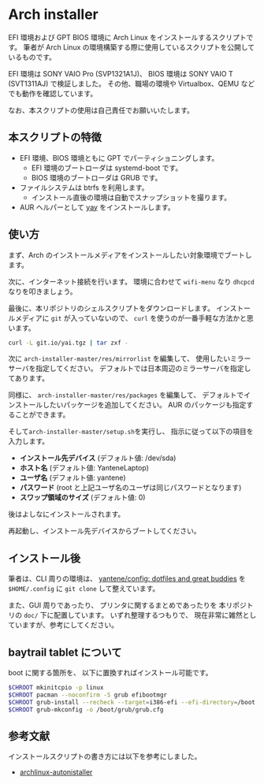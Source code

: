 # Arch installer

EFI 環境および GPT BIOS 環境に Arch Linux をインストールするスクリプトです。
筆者が Arch Linux の環境構築する際に使用しているスクリプトを公開しているものです。

EFI 環境は SONY VAIO Pro (SVP1321A1J)、
BIOS 環境は SONY VAIO T (SVT1311AJ) で検証しました。
その他、職場の環境や Virtualbox、QEMU などでも動作を確認しています。

なお、本スクリプトの使用は自己責任でお願いいたします。

## 本スクリプトの特徴

- EFI 環境、BIOS 環境ともに GPT でパーティショニングします。
  - EFI 環境のブートローダは systemd-boot です。
  - BIOS 環境のブートローダは GRUB です。
- ファイルシステムは btrfs を利用します。
  - インストール直後の環境は自動でスナップショットを撮ります。
- AUR ヘルパーとして [yay](/Jguer/yay) をインストールします。

## 使い方

まず、Arch のインストールメディアをインストールしたい対象環境でブートします。

次に、インターネット接続を行います。
環境に合わせて `wifi-menu` なり `dhcpcd` なりを叩きましょう。

最後に、本リポジトリのシェルスクリプトをダウンロードします。
インストールメディアに `git` が入っていないので、
`curl` を使うのが一番手軽な方法かと思います。

```bash
curl -L git.io/yai.tgz | tar zxf -
```

次に `arch-installer-master/res/mirrorlist` を編集して、
使用したいミラーサーバを指定してください。
デフォルトでは日本周辺のミラーサーバを指定してあります。

同様に、 `arch-installer-master/res/packages` を編集して、
デフォルトでインストールしたいパッケージを追加してください。
AUR のパッケージも指定することができます。

そして`arch-installer-master/setup.sh`を実行し、
指示に従って以下の項目を入力します。

- **インストール先デバイス** (デフォルト値: /dev/sda)
- **ホスト名** (デフォルト値: YanteneLaptop)
- **ユーザ名** (デフォルト値: yantene)
- **パスワード** (root と上記ユーザ名のユーザは同じパスワードとなります)
- **スワップ領域のサイズ** (デフォルト値: 0)

後はよしなにインストールされます。

再起動し、インストール先デバイスからブートしてください。

## インストール後

筆者は、CLI 周りの環境は、
[yantene/config: dotfiles and great buddies](/yantene/config)
を `$HOME/.config` に `git clone` して整えています。

また、GUI 周りであったり、
プリンタに関するまとめであったりを
本リポジトリの `doc/` 下に配置しています。
いずれ整理するつもりで、
現在非常に雑然としていますが、参考にしてください。

## baytrail tablet について

boot に関する箇所を、
以下に置換すればインストール可能です。

```bash
$CHROOT mkinitcpio -p linux
$CHROOT pacman --noconfirm -S grub efibootmgr
$CHROOT grub-install --recheck --target=i386-efi --efi-directory=/boot --bootloader-id=grub
$CHROOT grub-mkconfig -o /boot/grub/grub.cfg
```

## 参考文献

インストールスクリプトの書き方には以下を参考にしました。

- [archlinux-autonistaller](/tukiyo/archlinux-autonistaller)
